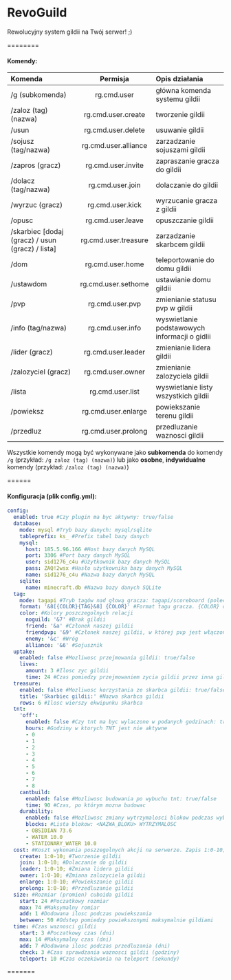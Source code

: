RevoGuild
=========

Rewolucyjny system gildii na Twój serwer! ;)

========
#### Komendy:

Komenda|Permisja|Opis działania
:-------------|:-------------:|:-------------
/g (subkomenda)|rg.cmd.user|główna komenda systemu gildii
/zaloz (tag) (nazwa)|rg.cmd.user.create|tworzenie gildii
/usun|rg.cmd.user.delete|usuwanie gildii
/sojusz (tag/nazwa)|rg.cmd.user.alliance|zarzadzanie sojuszami gildii
/zapros (gracz)|rg.cmd.user.invite|zapraszanie gracza do gildii
/dolacz (tag/nazwa)|rg.cmd.user.join|dolaczanie do gildii
/wyrzuc (gracz)|rg.cmd.user.kick|wyrzucanie gracza z gildii
/opusc|rg.cmd.user.leave|opuszczanie gildii
/skarbiec [dodaj (gracz) / usun (gracz) / lista]|rg.cmd.user.treasure|zarzadzanie skarbcem gildii
/dom|rg.cmd.user.home|teleportowanie do domu gildii
/ustawdom|rg.cmd.user.sethome|ustawianie domu gildii
/pvp|rg.cmd.user.pvp|zmienianie statusu pvp w gildii
/info (tag/nazwa)|rg.cmd.user.info|wyswietlanie podstawowych informacji o gidlii
/lider (gracz)|rg.cmd.user.leader|zmienianie lidera gildii
/zalozyciel (gracz)|rg.cmd.user.owner|zmienianie zalozyciela gildii
/lista|rg.cmd.user.list|wyswietlanie listy wszystkich gildii
/powieksz|rg.cmd.user.enlarge|powiekszanie terenu gildii
/przedluz|rg.cmd.user.prolong|przedluzanie waznosci gildii


Wszystkie komendy mogą być wykonywane jako **subkomenda** do komendy `/g` (przykład: `/g zaloz (tag) (nazwa)`) lub jako **osobne**, **indywidualne** komendy (przykład: `/zaloz (tag) (nazwa)`)

======

#### Konfiguracja (plik config.yml):
````yaml
config:
  enabled: true #Czy plugin ma byc aktywny: true/false
  database:
    mode: mysql #Tryb bazy danych: mysql/sqlite
    tableprefix: ks_ #Prefix tabel bazy danych
    mysql:
      host: 185.5.96.166 #Host bazy danych MySQL
      port: 3306 #Port bazy danych MySQL
      user: sid1276_c4u #Użytkownik bazy danych MySQL
      pass: ZAQ!2wsx #Hasło użytkownika bazy danych MySQL
      name: sid1276_c4u #Nazwa bazy danych MySQL
    sqlite:
      name: minecraft.db #Nazwa bazy danych SQLite
  tag:
    mode: tagapi #Tryb tagów nad głową gracza: tagapi/scoreboard (polecam wybór opcji tagapi (wymagany plugin TagAPI) ze względu na wydajność)
    format: '&8[{COLOR}{TAG}&8] {COLOR}' #Format tagu gracza. {COLOR} oznacza kolor rejacji
    color: #Kolory poszczegolnych relacji
      noguild: '&7' #Brak gildii
      friend: '&a' #Członek naszej gildii
      friendpvp: '&9' #Członek naszej gildii, w której pvp jest włączone
      enemy: '&c' #Wróg
      alliance: '&6' #Sojusznik
  uptake: 
    enabled: false #Mozliwosc przejmowania gildii: true/false
    lives: 
      amount: 3 #Ilosc zyc gildii
      time: 24 #Czas pomiedzy przejmowaniem zycia gildii przez inna gildie. W godzinach.
  treasure:
    enabled: false #Mozliwosc korzystania ze skarbca gildii: true/false
    title: 'Skarbiec gildii:' #Nazwa skarbca gildii
    rows: 6 #Ilosc wierszy ekwipunku skarbca
  tnt:
    'off':
      enabled: false #Czy tnt ma byc wylaczone w podanych godzinach: true/false
      hours: #Godziny w ktorych TNT jest nie aktywne
      - 0
      - 1
      - 2
      - 3
      - 4
      - 5
      - 6
      - 7
      - 8
    cantbuild:
      enabled: false #Mozliwosc budowania po wybuchu tnt: true/false
      time: 90 #Czas, po którym mozna budowac
    durability:
      enabled: false #Mozliwosc zmiany wytrzymalosci blokow podczas wybuchu TNT: true/false
      blocks: #Lista blokow: <NAZWA_BLOKU> WYTRZYMALOSC
      - OBSIDIAN 73.6
      - WATER 10.0
      - STATIONARY_WATER 10.0
  cost: #Koszt wykonania poszzegolnych akcji na serwerze. Zapis 1:0-10; oznacza, że potrzebujemy 10 stone. Aby dodać kolejny przedmiot wystarczy dopisac <id>:<subid>-ilosc; po sredniku
    create: 1:0-10; #Tworzenie gildii
    join: 1:0-10; #Dolaczanie do gildii
    leader: 1:0-10; #Zmiana lidera gildii
    owner: 1:0-10; #Zmiana zalozyciela gildii
    enlarge: 1:0-10; #Powiekszanie gildii
    prolong: 1:0-10; #Przedluzanie gildii
  size: #Rozmiar (promien) cuboida gildii
    start: 24 #Poczatkowy rozmiar
    max: 74 #Maksymalny romiar
    add: 1 #Dodowana ilosc podczas powiekszania
    between: 50 #Odstep pomiedzy powiekszonymi maksymalnie gildiami
  time: #Czas waznosci gildii
    start: 3 #Poczatkowy czas (dni)
    max: 14 #Maksymalny czas (dni)
    add: 7 #Dodawana ilosc podczas przedluzania (dni)
    check: 3 #Czas sprawdzania waznosci gildii (godziny)
    teleport: 10 #Czas oczekiwania na teleport (sekundy)

````

=======
